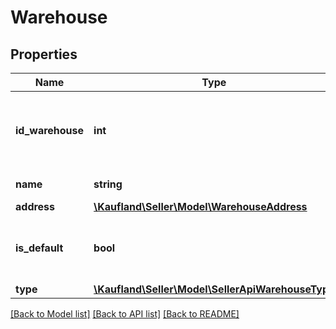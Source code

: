 # Warehouse

## Properties
Name | Type | Description | Notes
------------ | ------------- | ------------- | -------------
**id_warehouse** | **int** | Internal ID of Warehouse, unique across all Warehouses | 
**name** | **string** | Name of warehouse | 
**address** | [**\Kaufland\Seller\Model\WarehouseAddress**](WarehouseAddress.md) |  | 
**is_default** | **bool** | Is this Warehouse set as default for you. | 
**type** | [**\Kaufland\Seller\Model\SellerApiWarehouseType**](SellerApiWarehouseType.md) |  | 

[[Back to Model list]](../../README.md#documentation-for-models) [[Back to API list]](../../README.md#documentation-for-api-endpoints) [[Back to README]](../../README.md)

